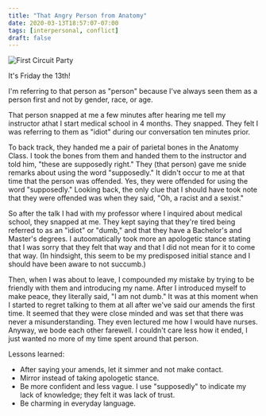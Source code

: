 ```yaml
---
title: "That Angry Person from Anatomy"
date: 2020-03-13T18:57:07-07:00
tags: [interpersonal, conflict]
draft: false
---
```


![First Circuit Party](/img/angryStick.png)

It's Friday the 13th!

I'm referring to that person as "person" because I've always seen them as a person first and not by gender, race, or age. 

That person snapped at me a few minutes after hearing me tell my instructor athat I start medical school in 4 months. They snapped. They felt I was referring to them as "idiot" during our conversation ten minutes prior.

To back track, they handed me a pair of parietal bones in the Anatomy Class. I took the bones from them and handed them to the instructor and told him, "these are supposedly right." They (that person) gave me snide remarks about using the word "supposedly." It didn't occur to me at that time that the person was offended. Yes, they were offended for using the word "supposedly." Looking back, the only clue that I should have took note that they were offended was when they said, "Oh, a racist and a sexist."

So after the talk I had with my professor where I inquired about medical school, they snapped at me. They kept saying that they're tired being referred to as an "idiot" or "dumb," and that they have a Bachelor's and Master's degrees. I autoomatically took more an apologetic stance stating that I was sorry that they felt that way and that I did not mean for it to come that way. (In hindsight, this seem to be my predisposed initial stance and I should have been aware to not succumb.)

Then, when I was about to leave, I compounded my mistake by trying to be friendly with them and introducing my name. After I introduced myself to make peace, they literally said, "I am not dumb." It was at this moment when I started to regret talking to them at all after we've said our amends the first time. It seemed that they were close minded and was set that there was never a misunderstanding. They even lectured me how I would have nurses. Anyway, we bode each other farewell. I couldn't care less how it ended, I just wanted no more of my time spent around that person. 


Lessons learned: 

* After saying your amends, let it simmer and not make contact.
* Mirror instead of taking apologetic stance. 
* Be more confident and less vague. I use "supposedly" to indicate my lack of knowledge; they felt it was lack of trust.
* Be charming in everyday language. 